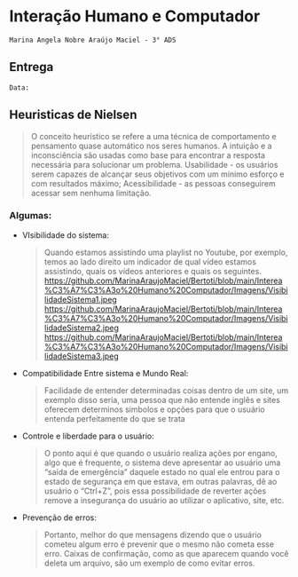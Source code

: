 # Interação Humano e Computador 
    Marina Angela Nobre Araújo Maciel - 3° ADS

## Entrega
    Data: 

## Heuristicas de Nielsen
> O conceito heurístico se refere a uma técnica de comportamento e pensamento quase automático nos seres humanos. A intuição e a inconsciência são usadas como base para encontrar a resposta necessária para solucionar um problema. Usabilidade - os usuários serem capazes de alcançar seus objetivos com um mínimo esforço e com resultados máximo; Acessibilidade - as pessoas conseguirem acessar sem nenhuma limitação.

### Algumas:
* VIsibilidade do sistema: 
    > Quando estamos assistindo uma playlist no Youtube, por exemplo, temos ao lado direito um indicador de qual vídeo estamos assistindo, quais os vídeos anteriores e quais os seguintes.
    > https://github.com/MarinaAraujoMaciel/Bertoti/blob/main/Interea%C3%A7%C3%A3o%20Humano%20Computador/Imagens/VisibilidadeSistema1.jpeg
    > https://github.com/MarinaAraujoMaciel/Bertoti/blob/main/Interea%C3%A7%C3%A3o%20Humano%20Computador/Imagens/VisibilidadeSistema2.jpeg
    > https://github.com/MarinaAraujoMaciel/Bertoti/blob/main/Interea%C3%A7%C3%A3o%20Humano%20Computador/Imagens/VisibilidadeSistema3.jpeg 

* Compatibilidade Entre sistema e Mundo Real: 
    > Facilidade de entender determinadas coisas dentro de um site, um exemplo disso seria, uma pessoa que não entende inglês e sites oferecem determinos simbolos e opções para que o usuário entenda perfeitamente do que se trata
    > 
* Controle e liberdade para o usuário:
    > O ponto aqui é que quando o usuário realiza ações por engano, algo que é frequente, o sistema deve apresentar ao usuário uma “saída de emergência” daquele estado no qual ele entrou para o estado de segurança em que estava, em outras palavras, dê ao usuário o “Ctrl+Z”, pois essa possibilidade de reverter ações remove a insegurança do usuário ao utilizar o aplicativo, site, etc.
    >
* Prevenção de erros:
    > Portanto, melhor do que mensagens dizendo que o usuário cometeu algum erro é prevenir que o mesmo não cometa esse erro. Caixas de confirmação, como as que aparecem quando você deleta um arquivo, são um exemplo de como evitar erros.
    >

